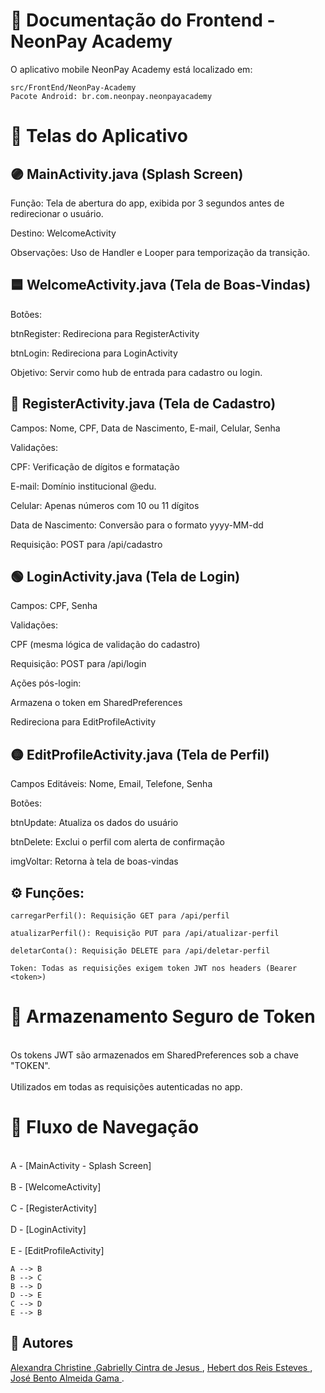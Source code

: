 # 📱 Documentação do Frontend - NeonPay Academy
O aplicativo mobile NeonPay Academy está localizado em:
```
src/FrontEnd/NeonPay-Academy
Pacote Android: br.com.neonpay.neonpayacademy
```
# 📄 Telas do Aplicativo
## 🟣 MainActivity.java (Splash Screen)

Função: Tela de abertura do app, exibida por 3 segundos antes de redirecionar o usuário.

Destino: WelcomeActivity

Observações: Uso de Handler e Looper para temporização da transição.

## 🟦 WelcomeActivity.java (Tela de Boas-Vindas)
Botões:

btnRegister: Redireciona para RegisterActivity

btnLogin: Redireciona para LoginActivity

Objetivo: Servir como hub de entrada para cadastro ou login.

## 🔵 RegisterActivity.java (Tela de Cadastro)
Campos: Nome, CPF, Data de Nascimento, E-mail, Celular, Senha

Validações:

CPF: Verificação de dígitos e formatação

E-mail: Domínio institucional @edu.

Celular: Apenas números com 10 ou 11 dígitos

Data de Nascimento: Conversão para o formato yyyy-MM-dd

Requisição: POST para /api/cadastro

## 🟢 LoginActivity.java (Tela de Login)
Campos: CPF, Senha

Validações:

CPF (mesma lógica de validação do cadastro)

Requisição: POST para /api/login

Ações pós-login:

Armazena o token em SharedPreferences

Redireciona para EditProfileActivity

## 🟡 EditProfileActivity.java (Tela de Perfil)
Campos Editáveis: Nome, Email, Telefone, Senha

Botões:

btnUpdate: Atualiza os dados do usuário

btnDelete: Exclui o perfil com alerta de confirmação

imgVoltar: Retorna à tela de boas-vindas

## ⚙️ Funções:
```
carregarPerfil(): Requisição GET para /api/perfil

atualizarPerfil(): Requisição PUT para /api/atualizar-perfil

deletarConta(): Requisição DELETE para /api/deletar-perfil

Token: Todas as requisições exigem token JWT nos headers (Bearer <token>)
```
# 🔐 Armazenamento Seguro de Token
<br>Os tokens JWT são armazenados em SharedPreferences sob a chave "TOKEN".</br>
<br>Utilizados em todas as requisições autenticadas no app.</br>

# 🔁 Fluxo de Navegação
<br>A - [MainActivity - Splash Screen]</br>
<br>B - [WelcomeActivity]</br>
<br>C - [RegisterActivity]</br>
<br> D - [LoginActivity]</br>
<br> E - [EditProfileActivity]</br>

    A --> B
    B --> C
    B --> D
    D --> E
    C --> D
    E --> B
## 📌 Autores
<a href="https://www.linkedin.com/in/alexandra-christine-silva-590092257">Alexandra Christine </a>,<a href="https://www.linkedin.com/in/gabrielly-cintra/">Gabrielly Cintra de Jesus	</a>, <a href="https://linkedin.com/in/hebert-/">Hebert dos Reis Esteves	</a>, <a href="https://www.linkedin.com/in/jos%C3%A9-almeida-80063a256/">José Bento Almeida Gama </a>.

